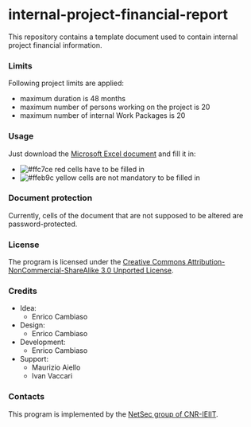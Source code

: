 # internal-project-financial-report

This repository contains a template document used to contain internal project financial information.

### Limits ###

Following project limits are applied:
- maximum duration is 48 months
- maximum number of persons working on the project is 20
- maximum number of internal Work Packages is 20

### Usage ###

Just download the [Microsoft Excel document](https://github.com/netsecgroupcnr/internal-project-financial-report/blob/master/ResearchProject_PersonnelBudget.xlsx) and fill it in:
- ![#ffc7ce](https://via.placeholder.com/15/ffc7ce/000000?text=+) red cells have to be filled in
- ![#ffeb9c](https://via.placeholder.com/15/ffeb9c/000000?text=+) yellow cells are not mandatory to be filled in

### Document protection ###

Currently, cells of the document that are not supposed to be altered are password-protected.

### License ###

The program is licensed under the [Creative Commons Attribution-NonCommercial-ShareAlike 3.0 Unported License](http://creativecommons.org/licenses/by-nc-sa/3.0/).

### Credits ###

* Idea:
  * Enrico Cambiaso
* Design:
  * Enrico Cambiaso
* Development:
  * Enrico Cambiaso
* Support:
  * Maurizio Aiello
  * Ivan Vaccari

### Contacts ###

This program is implemented by the [NetSec group of CNR-IEIIT](http://www.netsec.ieiit.cnr.it).
